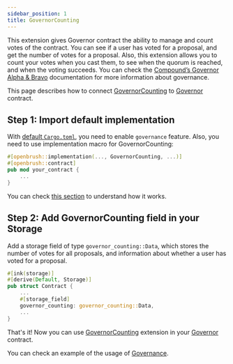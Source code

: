 ```yaml
---
sidebar_position: 1
title: GovernorCounting
---
```

This extension gives Governor contract the ability to manage and count votes of the contract.
You can see if a user has voted for a proposal, and get the number of votes for a proposal.
Also, this extension allows you to count your votes when you cast them, to see when the quorum is reached, and when the voting succeeds.
You can check the [Compound’s Governor Alpha & Bravo](https://docs.compound.finance/v2/governance/) documentation for more information about governance.

This page describes how to connect [GovernorCounting](/) to [Governor](../governor.md) contract.

## Step 1: Import default implementation

With [default `Cargo.toml`](../../overview.md/#the-default-toml-of-your-project-with-openbrush),
you need to enable `governance` feature. Also, you need to use implementation macro
for GovernorCounting:
```rust
#[openbrush::implementation(..., GovernorCounting, ...)]
#[openbrush::contract]
pub mod your_contract {
    ...
}
```
You can check [this section](../../overview.md/#reuse-implementation-of-traits-from-openbrush) to understand how it works.

## Step 2: Add GovernorCounting field in your Storage
Add a storage field of type `governor_counting::Data`, which stores the number of votes for all proposals, and information about whether a user has voted for a proposal.
```rust
#[ink(storage)]
#[derive(Default, Storage)]
pub struct Contract {
    ...
    #[storage_field]
    governor_counting: governor_counting::Data,
    ...
}
```

That's it! Now you can use [GovernorCounting](/) extension in your [Governor](../governor.md) contract.

You can check an example of the usage of [Governance](https://github.com/Brushfam/openbrush-contracts/tree/main/examples/governance/governor).
